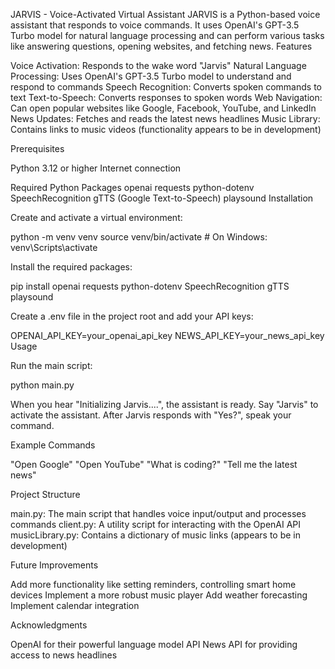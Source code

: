 JARVIS - Voice-Activated Virtual Assistant
JARVIS is a Python-based voice assistant that responds to voice commands. It uses OpenAI's GPT-3.5 Turbo model for natural language processing and can perform various tasks like answering questions, opening websites, and fetching news.
Features

Voice Activation: Responds to the wake word "Jarvis"
Natural Language Processing: Uses OpenAI's GPT-3.5 Turbo model to understand and respond to commands
Speech Recognition: Converts spoken commands to text
Text-to-Speech: Converts responses to spoken words
Web Navigation: Can open popular websites like Google, Facebook, YouTube, and LinkedIn
News Updates: Fetches and reads the latest news headlines
Music Library: Contains links to music videos (functionality appears to be in development)

Prerequisites

Python 3.12 or higher
Internet connection

Required Python Packages
openai
requests
python-dotenv
SpeechRecognition
gTTS (Google Text-to-Speech)
playsound
Installation

Create and activate a virtual environment:

python -m venv venv
source venv/bin/activate  # On Windows: venv\Scripts\activate

Install the required packages:

pip install openai requests python-dotenv SpeechRecognition gTTS playsound

Create a .env file in the project root and add your API keys:

OPENAI_API_KEY=your_openai_api_key
NEWS_API_KEY=your_news_api_key
Usage

Run the main script:

python main.py

When you hear "Initializing Jarvis....", the assistant is ready.
Say "Jarvis" to activate the assistant.
After Jarvis responds with "Yes?", speak your command.

Example Commands

"Open Google"
"Open YouTube"
"What is coding?"
"Tell me the latest news"

Project Structure

main.py: The main script that handles voice input/output and processes commands
client.py: A utility script for interacting with the OpenAI API
musicLibrary.py: Contains a dictionary of music links (appears to be in development)

Future Improvements

Add more functionality like setting reminders, controlling smart home devices
Implement a more robust music player
Add weather forecasting
Implement calendar integration

Acknowledgments

OpenAI for their powerful language model API
News API for providing access to news headlines
